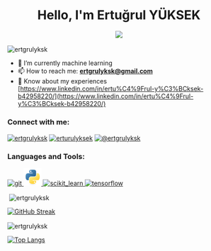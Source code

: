 <h1 align="center">Hello, I'm Ertuğrul YÜKSEK</h1>
<p align="middle"><img src="https://media1.giphy.com/media/XO8RMtRaK73isIt0i2/giphy.gif?cid=ecf05e47u1e45ix7bgnz62x51ywyr81hvq3chm1tnwce9p9l&rid=giphy.gif&ct=g" width="200px"></h2> 
<p align="left"> <img src="https://komarev.com/ghpvc/?username=ertgrulyksk&label=Profile%20views&color=0e75b6&style=flat" alt="ertgrulyksk" /> </p>

- 🌱 I’m currently machine learning 
- 📫 How to reach me: **ertgrulyksk@gmail.com**
- 📄 Know about my experiences [https://www.linkedin.com/in/ertu%C4%9Frul-y%C3%BCksek-b42958220/](https://www.linkedin.com/in/ertu%C4%9Frul-y%C3%BCksek-b42958220/)

<h3 align="left">Connect with me:</h3>
<p align="left">
<a href="https://www.linkedin.com/in/ertu%C4%9Frul-y%C3%BCksek-b42958220/" target="blank"><img align="center" src="https://upload.wikimedia.org/wikipedia/commons/8/81/LinkedIn_icon.svg" alt="ertgrulyksk" height="30" width="40" /></a>
<a href="https://www.kaggle.com/erturulyksek" target="blank"><img align="center" src="https://cdn4.iconfinder.com/data/icons/logos-and-brands/512/189_Kaggle_logo_logos-512.png" alt="erturulyksek " height="30" width="40" /></a>  
<a href="https://medium.com/@ertgrulyksk" target="blank"><img align="center" src="https://seeklogo.com/images/M/medium-logo-93CDCF6451-seeklogo.com.png" alt="@ertgrulyksk" height="30" width="40" /></a>
</p>

<h3 align="left">Languages and Tools:</h3>
<p align="left"></a> <a href="https://git-scm.com/" target="_blank"> <img src="https://www.vectorlogo.zone/logos/git-scm/git-scm-icon.svg" alt="git" width="40" height="40"/> </a> <a href="https://www.python.org" target="_blank"> <img src="https://raw.githubusercontent.com/devicons/devicon/master/icons/python/python-original.svg" alt="python" width="40" height="40"/> </a> <a href="https://scikit-learn.org/" target="_blank"> <img src="https://upload.wikimedia.org/wikipedia/commons/0/05/Scikit_learn_logo_small.svg" alt="scikit_learn" width="40" height="40"/> </a> <a href="https://www.tensorflow.org" target="_blank"> <img src="https://www.vectorlogo.zone/logos/tensorflow/tensorflow-icon.svg" alt="tensorflow" width="40" height="40"/> </a> </p>

<p>&nbsp;<img align="center" src="https://github-readme-stats.vercel.app/api?username=ertgrulyksk&show_icons=true&locale=en" alt="ertgrulyksk" /></p>

[![GitHub Streak](https://github-readme-streak-stats.herokuapp.com?user=ertgrulyksk&border_radius=80)](https://git.io/streak-stats)

<p><img align="center" src="https://github-readme-stats.vercel.app/api/top-langs?username=ertgrulyksk&show_icons=true&locale=en&layout=compact" alt="ertgrulyksk" /></p>

[![Top Langs](https://github-readme-stats.vercel.app/api/top-langs/?username=ertgrulyksk&layout=compact_icons=true&theme=highcontrast)](https://github.com/ertgrulyksk)
